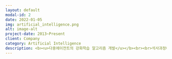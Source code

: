 ```yaml
---
layout: default
modal-id: 2
date: 2022-01-05
img: artificial_intelligence.png
alt: image-alt
project-date: 2013~Present
client: Company
category: Artificial Intelligence
description: <b><u>다중에이전트의 강화학습 알고리즘 개발</u></b><br><br>석사과정에서 강화학습 제어이론에 대해서 연구하였습니다. Single-agent에 대한 수렴성이 증명된 Q-learning 알고리즘을 Multi-agent 조건의 강화학습 알고리즘으로 확장하였고, 해당 알고리즘이 최적의 솔루션에 수렴한다는 내용을 수학적으로 증명하여 논문을 출간하였습니다. <br><br>뿐만 아니라, 두 대의 로봇이 거리를 유지하며 Goal 지점까지 이동하는 실험을 통해서, 제안한 Multiagent Q-learning 알고리즘이 성공적으로 동작하는 것을 확인하였습니다.<br><br>• 개발언어<br>Visual Studio 2005 C/C++, MFC, Pioneer Robot SDK, OpenCV, Ultrasonic Satellite, MATLAB<br><br><center><img src="/img/portfolio/rl-robots.png"><br><br><img src="/img/portfolio/rl-matlab.gif">&nbsp;&nbsp;&nbsp;<img src="/img/portfolio/rl-exp.gif"></center><br><br><b><u>NUKEYMED - 백내장 사진을 구분하기 위한 CNN 개발</u></b><br><br>삼성병원 해커톤에서는 백내장을 구분하기 위한 진단 기능을 제안하였습니다. 당시 삼성병원의 데이터를 쓸 수 있다는 장점을 활용하여, CNN 네트워크를 기반으로 regression 형태로 결과값을 출력하여 백내장이 맞는지/아닌지를 추정하는 딥러닝 알고리즘과 이를 확인하기 위한 WPF 기반의 UI를 개발하였습니다. 결과적으로 80%의 확률로 안저 이미지의 백내장 발생여부를 예측할 수 있었습니다.
---
```

